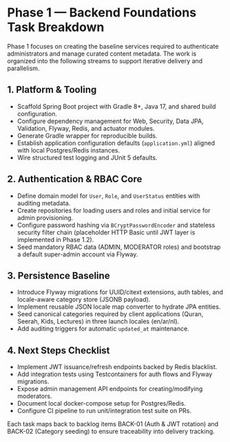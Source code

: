 # Phase 1 — Backend Foundations Task Breakdown

Phase 1 focuses on creating the baseline services required to authenticate administrators and manage curated content metadata. The work is organized into the following streams to support iterative delivery and parallelism.

## 1. Platform & Tooling
- Scaffold Spring Boot project with Gradle 8+, Java 17, and shared build configuration.
- Configure dependency management for Web, Security, Data JPA, Validation, Flyway, Redis, and actuator modules.
- Generate Gradle wrapper for reproducible builds.
- Establish application configuration defaults (`application.yml`) aligned with local Postgres/Redis instances.
- Wire structured test logging and JUnit 5 defaults.

## 2. Authentication & RBAC Core
- Define domain model for `User`, `Role`, and `UserStatus` entities with auditing metadata.
- Create repositories for loading users and roles and initial service for admin provisioning.
- Configure password hashing via `BCryptPasswordEncoder` and stateless security filter chain (placeholder HTTP Basic until JWT layer is implemented in Phase 1.2).
- Seed mandatory RBAC data (ADMIN, MODERATOR roles) and bootstrap a default super-admin account via Flyway.

## 3. Persistence Baseline
- Introduce Flyway migrations for UUID/citext extensions, auth tables, and locale-aware category store (JSONB payload).
- Implement reusable JSON locale map converter to hydrate JPA entities.
- Seed canonical categories required by client applications (Quran, Seerah, Kids, Lectures) in three launch locales (en/ar/nl).
- Add auditing triggers for automatic `updated_at` maintenance.

## 4. Next Steps Checklist
- Implement JWT issuance/refresh endpoints backed by Redis blacklist.
- Add integration tests using Testcontainers for auth flows and Flyway migrations.
- Expose admin management API endpoints for creating/modifying moderators.
- Document local docker-compose setup for Postgres/Redis.
- Configure CI pipeline to run unit/integration test suite on PRs.

Each task maps back to backlog items BACK-01 (Auth & JWT rotation) and BACK-02 (Category seeding) to ensure traceability into delivery tracking.

